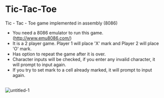 # Tic-Tac-Toe
Tic - Tac - Toe game implemented in assembly (8086)

- You need a 8086 emulator to run this game. (http://www.emu8086.com/)
- It is a 2 player game. Player 1 will place 'X' mark and Player 2 will place 'O' mark.
- Has option to repeat the game after it is over.
- Character inputs will be checked, if you enter any invalid character, it will prompt to input again.
- If you try to set mark to a cell already marked, it will prompt to input again. <br> <br>



![untitled-1](https://user-images.githubusercontent.com/14056189/44297499-4cdbe700-a2f4-11e8-89fe-8a0028b8d03d.jpg)
